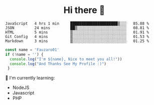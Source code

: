 <h1  align='center'> Hi there 👋 </h1>

<p align='center'> </p>

<!--START_SECTION:waka-->
```text
JavaScript   4 hrs 1 min     █████████████████████▒░░░   85.88 % 
JSON         24 mins         ██▒░░░░░░░░░░░░░░░░░░░░░░   08.81 % 
HTML         5 mins          ▒░░░░░░░░░░░░░░░░░░░░░░░░   01.91 % 
Git Config   4 mins          ▒░░░░░░░░░░░░░░░░░░░░░░░░   01.53 % 
Markdown     3 mins          ▒░░░░░░░░░░░░░░░░░░░░░░░░   01.25 % 
```
<!--END_SECTION:waka-->

```javascript
const name = 'Fauzaro01'
if (!name = '') {
  console.log("I'm ${name}, Nice to meet you all!"))
  console.log("And Thanks See My Profile :)")
 }
```

:page_with_curl: I'm currently learning:
- NodeJS
- Javascript
- PHP

